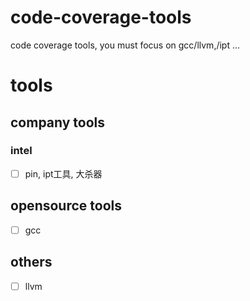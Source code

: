 # code-coverage-tools
code coverage tools, you must focus on gcc/llvm,/ipt ...
# tools
## company tools
### intel
- [ ] pin, ipt工具, 大杀器
## opensource tools
- [ ] gcc
## others
- [ ] llvm
